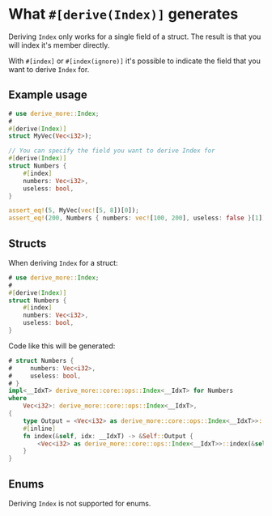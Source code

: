 # What `#[derive(Index)]` generates

Deriving `Index` only works for a single field of a struct.
The result is that you will index it's member directly.

With `#[index]` or `#[index(ignore)]` it's possible to indicate the field that
you want to derive `Index` for.




## Example usage

```rust
# use derive_more::Index;
#
#[derive(Index)]
struct MyVec(Vec<i32>);

// You can specify the field you want to derive Index for
#[derive(Index)]
struct Numbers {
    #[index]
    numbers: Vec<i32>,
    useless: bool,
}

assert_eq!(5, MyVec(vec![5, 8])[0]);
assert_eq!(200, Numbers { numbers: vec![100, 200], useless: false }[1]);
```




## Structs

When deriving `Index` for a struct:

```rust
# use derive_more::Index;
#
#[derive(Index)]
struct Numbers {
    #[index]
    numbers: Vec<i32>,
    useless: bool,
}
```

Code like this will be generated:

```rust
# struct Numbers {
#     numbers: Vec<i32>,
#     useless: bool,
# }
impl<__IdxT> derive_more::core::ops::Index<__IdxT> for Numbers
where
    Vec<i32>: derive_more::core::ops::Index<__IdxT>,
{
    type Output = <Vec<i32> as derive_more::core::ops::Index<__IdxT>>::Output;
    #[inline]
    fn index(&self, idx: __IdxT) -> &Self::Output {
        <Vec<i32> as derive_more::core::ops::Index<__IdxT>>::index(&self.numbers, idx)
    }
}
```




## Enums

Deriving `Index` is not supported for enums.
